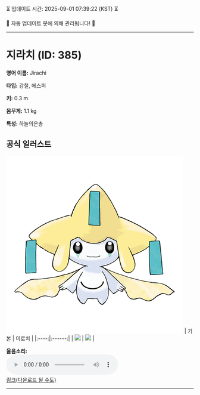 
⏳ 업데이트 시간: 2025-09-01 07:39:22 (KST) ⏳

🤖 자동 업데이트 봇에 의해 관리됩니다! 🤖

---

# 지라치 (ID: 385)
**영어 이름:** Jirachi

**타입:** 강철, 에스퍼

**키:** 0.3 m

**몸무게:** 1.1 kg

**특성:** 하늘의은총

## 공식 일러스트
![](https://raw.githubusercontent.com/PokeAPI/sprites/master/sprites/pokemon/other/official-artwork/385.png)
| 기본 | 이로치 |
|:----:|:------:|
| <img src="http://play.pokemonshowdown.com/sprites/ani/jirachi.gif" width="200"> | <img src="http://play.pokemonshowdown.com/sprites/ani-shiny/jirachi.gif" width="200"> |

**울음소리:**<br><audio controls src="https://raw.githubusercontent.com/PokeAPI/cries/main/cries/pokemon/latest/385.ogg"></audio><br> [링크(다운로드 될 수도)](https://raw.githubusercontent.com/PokeAPI/cries/main/cries/pokemon/latest/385.ogg)


---
